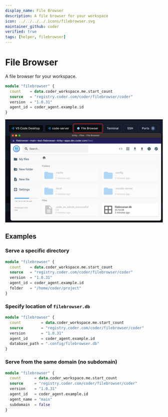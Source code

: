 ```yaml
---
display_name: File Browser
description: A file browser for your workspace
icon: ../../../../.icons/filebrowser.svg
maintainer_github: coder
verified: true
tags: [helper, filebrowser]
---
```


# File Browser

A file browser for your workspace.

```tf
module "filebrowser" {
  count    = data.coder_workspace.me.start_count
  source   = "registry.coder.com/coder/filebrowser/coder"
  version  = "1.0.31"
  agent_id = coder_agent.example.id
}
```

![Filebrowsing Example](../../.images/filebrowser.png)

## Examples

### Serve a specific directory

```tf
module "filebrowser" {
  count    = data.coder_workspace.me.start_count
  source   = "registry.coder.com/coder/filebrowser/coder"
  version  = "1.0.31"
  agent_id = coder_agent.example.id
  folder   = "/home/coder/project"
}
```

### Specify location of `filebrowser.db`

```tf
module "filebrowser" {
  count         = data.coder_workspace.me.start_count
  source        = "registry.coder.com/coder/filebrowser/coder"
  version       = "1.0.31"
  agent_id      = coder_agent.example.id
  database_path = ".config/filebrowser.db"
}
```

### Serve from the same domain (no subdomain)

```tf
module "filebrowser" {
  count      = data.coder_workspace.me.start_count
  source     = "registry.coder.com/coder/filebrowser/coder"
  version    = "1.0.31"
  agent_id   = coder_agent.example.id
  agent_name = "main"
  subdomain  = false
}
```
